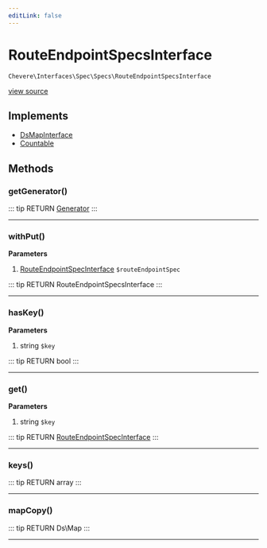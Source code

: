 ```yaml
---
editLink: false
---
```


# RouteEndpointSpecsInterface

`Chevere\Interfaces\Spec\Specs\RouteEndpointSpecsInterface`

[view source](https://github.com/chevere/chevere/blob/master/interfaces/Spec/Specs/RouteEndpointSpecsInterface.php)

## Implements

- [DsMapInterface](../../DataStructures/DsMapInterface.md)
- [Countable](https://www.php.net/manual/class.countable)

## Methods

### getGenerator()

::: tip RETURN
[Generator](https://www.php.net/manual/class.generator)
:::

---

### withPut()

**Parameters**

1. [RouteEndpointSpecInterface](./RouteEndpointSpecInterface.md) `$routeEndpointSpec`

::: tip RETURN
RouteEndpointSpecsInterface
:::

---

### hasKey()

**Parameters**

1. string `$key`

::: tip RETURN
bool
:::

---

### get()

**Parameters**

1. string `$key`

::: tip RETURN
[RouteEndpointSpecInterface](./RouteEndpointSpecInterface.md)
:::

---

### keys()

::: tip RETURN
array
:::

---

### mapCopy()

::: tip RETURN
Ds\Map
:::

---
